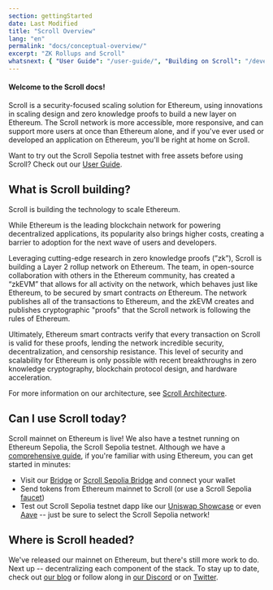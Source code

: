 ```yaml
---
section: gettingStarted
date: Last Modified
title: "Scroll Overview"
lang: "en"
permalink: "docs/conceptual-overview/"
excerpt: "ZK Rollups and Scroll"
whatsnext: { "User Guide": "/user-guide/", "Building on Scroll": "/developers/" }
---
```


#### Welcome to the Scroll docs!

Scroll is a security-focused scaling solution for Ethereum, using innovations in scaling design and zero knowledge proofs to build a new layer on Ethereum. The Scroll network is more accessible, more responsive, and can support more users at once than Ethereum alone, and if you've ever used or developed an application on Ethereum, you'll be right at home on Scroll.

Want to try out the Scroll Sepolia testnet with free assets before using Scroll? Check out our [User Guide](/user-guide/).

## What is Scroll building?

Scroll is building the technology to scale Ethereum.

While Ethereum is the leading blockchain network for powering decentralized applications, its popularity also brings higher costs, creating a barrier to adoption for the next wave of users and developers.

Leveraging cutting-edge research in zero knowledge proofs (”zk”), Scroll is building a Layer 2 rollup network on Ethereum. The team, in open-source collaboration with others in the Ethereum community, has created a “zkEVM” that allows for all activity on the network, which behaves just like Ethereum, to be secured by smart contracts _on_ Ethereum. The network publishes all of the transactions to Ethereum, and the zkEVM creates and publishes cryptographic "proofs" that the Scroll network is following the rules of Ethereum.

Ultimately, Ethereum smart contracts verify that every transaction on Scroll is valid for these proofs, lending the network incredible security, decentralization, and censorship resistance. This level of security and scalability for Ethereum is only possible with recent breakthroughs in zero knowledge cryptography, blockchain protocol design, and hardware acceleration.

<!-- TODO: Confirm Architecture page exists -->

For more information on our architecture, see [Scroll Architecture](/technology/).

## Can I use Scroll today?

Scroll mainnet on Ethereum is live! We also have a testnet running on Ethereum Sepolia, the Scroll Sepolia testnet. Although we have a [comprehensive guide](/user-guide/), if you're familiar with using Ethereum, you can get started in minutes:

- Visit our [Bridge](https://scroll.io/bridge) or [Scroll Sepolia Bridge](https://sepolia.scroll.io/bridge) and connect your wallet
- Send tokens from Ethereum mainnet to Scroll (or use a Scroll Sepolia [faucet](/user-guide/faucet))
- Test out Scroll Sepolia testnet dapp like our [Uniswap Showcase](http://uniswap-showcase.sepolia.scroll.xyz/) or even [Aave](https://app.aave.com/) -- just be sure to select the Scroll Sepolia network!

## Where is Scroll headed?

We've released our mainnet on Ethereum, but there's still more work to do. Next up -- decentralizing each component of the stack. To stay up to date, check out [our blog](https://scroll.io/blog) or follow along in [our Discord](https://discord.gg/scroll) or on [Twitter](https://twitter.com/scroll_zkp).
